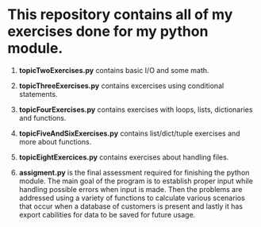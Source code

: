 <h1>This repository contains all of my exercises done for my python module.</h1>

1) **topicTwoExercises.py** contains basic I/O and some math.

2) **topicThreeExercises.py** contains excercises using conditional statements.

3) **topicFourExercises.py** contains exercises with loops, lists, dictionaries and functions.

4) **topicFiveAndSixExercises.py** contains list/dict/tuple exercises and more about functions.

5) **topicEightExercices.py** contains exercises about handling files. 

6) **assigment.py** is the final assessment required for finishing the python module.
   The main goal of the program is to establish proper input while handling possible errors when input is made. Then the problems are addressed using a variety of functions to calculate various scenarios that occur when a database of customers is present and lastly it has export cabilities for data to be saved for future usage.
